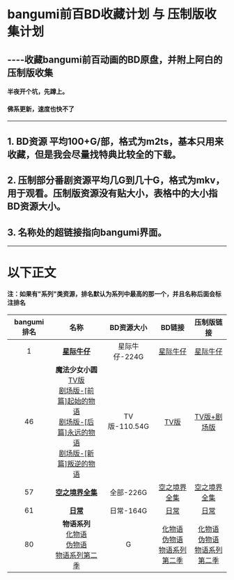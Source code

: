 # bangumi前百BD收藏计划 与 压制版收集计划
## ----收藏bangumi前百动画的BD原盘，并附上阿白的压制版收集
#### 半夜开个坑，先蹲上。
#### 佛系更新，速度也快不了

---

## 1.  BD资源 平均100+G/部，格式为m2ts，基本只用来收藏，但是我会尽量找特典比较全的下载。
## 2.  压制部分番剧资源平均几G到几十G，格式为mkv，用于观看。压制版资源没有贴大小，表格中的大小指BD资源大小。
## 3.  名称处的超链接指向bangumi界面。

---

# 以下正文
#### 注：如果有"系列"类资源，排名默认为系列中最高的那一个，并且名称后面会标注排名
bangumi排名|名称|BD资源大小|BD链接|压制版链接
:--:|:--:|:--:|:--:|:--:
1|[**星际牛仔**](https://bangumi.tv/subject/253)|星际牛仔-224G|[星际牛仔](https://xzgfwacnz0-my.sharepoint.com/:f:/g/personal/colclough_1ove_club/EloteDS9d61FjxybKx1i_6IB9Q4Hmt32Bvs-e-RAycbkHQ?e=Du5btQ)|[星际牛仔](https://xzgfwacnz0-my.sharepoint.com/:f:/g/personal/lihen_1ove_club/ElHNh-JT-4JPm02TkDGqkNwBL0uQrhJD5-ZLJ0Ccn39IuQ?e=PohoNl)
46|**魔法少女小圆**<br>[TV版](https://bangumi.tv/subject/9717)<br>[剧场版-[前篇]起始的物语]()<br>[剧场版-[后篇]永远的物语]()<br>[剧场版-[新篇]叛逆的物语]()|TV版-110.54G|[TV版](https://xzgfwacnz0-my.sharepoint.com/:f:/g/personal/colclough_1ove_club/EhM7r9Of_VdFunma_YDy3R0BpgYiokb2gKS6MegPNuGA-A?e=JQxkZA)|[TV版+剧场版](https://xzgfwacnz0-my.sharepoint.com/:f:/g/personal/lihen_1ove_club/EtD1f5SQqIVGtXy7yojsBgsBkKm2hBhZGsxpfAxepWI7Yw?e=9UHqI8)
57|[**空之境界全集**](https://bangumi.tv/subject/1333)|全部-226G|[空之境界全集](https://xzgfwacnz0-my.sharepoint.com/:f:/g/personal/colclough_1ove_club/Ek0DJg06Q6xEv7ocxxshabkBk1s6dkYGac2coZVVRDuIpQ?e=o0mJ8y)|[空之境界全集](https://xzgfwacnz0-my.sharepoint.com/:f:/g/personal/lihen_1ove_club/EjIUmXOP5wlNsL6t5whud1wBcPRs2gZE5_7QFg-r0TgaKg?e=plW3Fg)
61|[**日常**](https://bangumi.tv/subject/9912)|日常-164G|[日常](https://xzgfwacnz0-my.sharepoint.com/:f:/g/personal/colclough_1ove_club/Eg26IGFgzRBFjg1FAkhmYdABHaFlnbsdWQf7HCCwSk1s2A?e=dWhLHi)|[日常](https://xzgfwacnz0-my.sharepoint.com/:f:/g/personal/lihen_1ove_club/EoAVveoU_9VAtNJlnAVDtp0Bi_H6BjFoDnUMtMxnFdgO6g?e=Y9iieN)
80|**物语系列**<br>[化物语](https://bangumi.tv/subject/1671)<br>[伪物语](https://bangumi.tv/subject/23161)<br>[物语系列第二季](https://bangumi.tv/subject/68812)|G|[化物语]()<br>[伪物语]()<br>[物语系列第二季](https://xzgfwacnz0-my.sharepoint.com/:f:/g/personal/colclough_1ove_club/EqRiEmRVPgJBj_qszFjpmFYBl6jM_IL4wPzrdWo3225NAQ?e=Uh1K5I)|[化物语]()<br>[伪物语]()<br>[物语系列第二季]()
